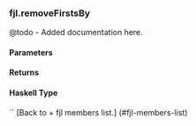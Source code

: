 ### fjl.removeFirstsBy
@todo - Added documentation here.

#### Parameters

#### Returns
 
#### Haskell Type
``
[Back to  + fjl members list.]
(#fjl-members-list)

